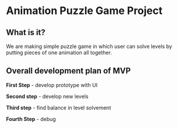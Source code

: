 # Animation Puzzle Game Project
## What is it?
We are making simple puzzle game in which user can solve levels by putting pieces of one animation all together.

## Overall development plan of MVP

**First Step** - develop prototype with UI

**Second step** - develop new levels

**Third step** - find balance in level solvement

**Fourth Step** - debug